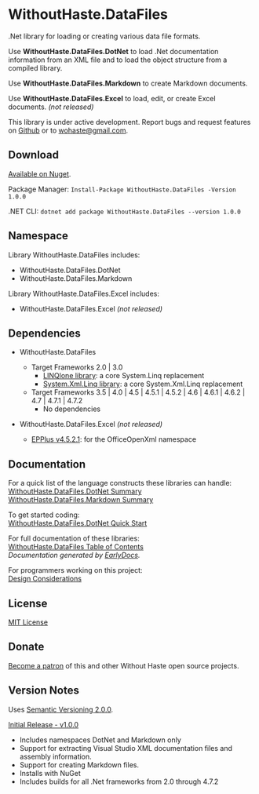 # WithoutHaste.DataFiles

.Net library for loading or creating various data file formats.

Use **WithoutHaste.DataFiles.DotNet** to load .Net documentation information from an XML file and to load the object structure from a compiled library.  

Use **WithoutHaste.DataFiles.Markdown** to create Markdown documents.  

Use **WithoutHaste.DataFiles.Excel** to load, edit, or create Excel documents. _(not released)_

This library is under active development. Report bugs and request features on [Github](https://github.com/WithoutHaste/WithoutHaste.DataFiles/issues) or to wohaste@gmail.com.

## Download

[Available on Nuget](https://www.nuget.org/packages/WithoutHaste.DataFiles/1.0.0).

Package Manager: `Install-Package WithoutHaste.DataFiles -Version 1.0.0`

.NET CLI: `dotnet add package WithoutHaste.DataFiles --version 1.0.0`

## Namespace

Library WithoutHaste.DataFiles includes:  
* WithoutHaste.DataFiles.DotNet
* WithoutHaste.DataFiles.Markdown

Library WithoutHaste.DataFiles.Excel includes:  
* WithoutHaste.DataFiles.Excel _(not released)_

## Dependencies

* WithoutHaste.DataFiles
  * Target Frameworks 2.0 | 3.0
    * [LINQlone library](https://www.nuget.org/packages/LINQlone/): a core System.Linq replacement
    * [System.Xml.Linq library](https://www.nuget.org/packages/System.Xml.Linq/): a core System.Xml.Linq replacement
  * Target Frameworks 3.5 | 4.0 | 4.5 | 4.5.1 | 4.5.2 | 4.6 | 4.6.1 | 4.6.2 | 4.7 | 4.7.1 | 4.7.2
    * No dependencies
	
* WithoutHaste.DataFiles.Excel _(not released)_
  * [EPPlus v4.5.2.1](https://www.nuget.org/packages/EPPlus/): for the OfficeOpenXml namespace

## Documentation

For a quick list of the language constructs these libraries can handle:  
[WithoutHaste.DataFiles.DotNet Summary](DOTNET_SUMMARY.md)  
[WithoutHaste.DataFiles.Markdown Summary](MARKDOWN_SUMMARY.md)  

To get started coding:  
[WithoutHaste.DataFiles.DotNet Quick Start](DOTNET_GETTINGSTARTED.md)  

For full documentation of these libraries:  
[WithoutHaste.DataFiles Table of Contents](documentation/TableOfContents.md)  
_Documentation generated by [EarlyDocs](https://github.com/WithoutHaste/EarlyDocs)._  

For programmers working on this project:  
[Design Considerations](DESIGN.md)  

## License

[MIT License](https://github.com/WithoutHaste/WithoutHaste.DataFiles/blob/master/LICENSE)

## Donate

[Become a patron](https://www.patreon.com/withouthaste) of this and other Without Haste open source projects.

## Version Notes

Uses [Semantic Versioning 2.0.0](https://semver.org/).

[Initial Release - v1.0.0](https://github.com/WithoutHaste/WithoutHaste.DataFiles/releases/tag/v1.0.0)
- Includes namespaces DotNet and Markdown only
- Support for extracting Visual Studio XML documentation files and assembly information.  
- Support for creating Markdown files.  
- Installs with NuGet  
- Includes builds for all .Net frameworks from 2.0 through 4.7.2  
